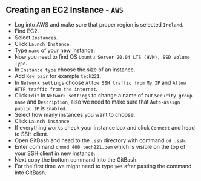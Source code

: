 Creating an EC2 Instance - `AWS`
-

- Log into AWS and make sure that proper region is selected `Ireland`.
- Find EC2.
- Select `Instances`.
- Click `Launch Instance`.
- Type `name` of your new Instance.
- Now you need to find OS `Ubuntu Server 20.04 LTS (HVM), SSD Volume Type`.
- In `Instance type` choose the size of an instance.
- Add `Key pair` for example `tech221`.
- In `Network settings` choose `Allow SSH traffic from` `My IP`
  and `Allow HTTP traffic from the internet`.
- Click `Edit` in `Network settings` to change a name of our
  `Security group name` and `Description`, also we need to make sure that `Auto-assign public IP` is `Enabled`.
- Select how many instances you want to choose.
- Click `Launch instance`.
- If everything works check your instance box and click `Connect` and head to SSH client.
- Open GitBash and head to the `.ssh` directory with command `cd .ssh`.
- Enter command `chmod 400 tech221.pem` which is visible on the top of your SSH client in new instance.
- Next copy the bottom command into the GitBash.
- For the first time we might need to type `yes` after pasting the command into GitBash.
